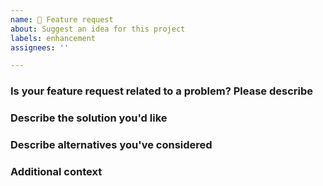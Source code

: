 ```yaml
---
name: 🚀 Feature request
about: Suggest an idea for this project
labels: enhancement
assignees: ''

---
```


### Is your feature request related to a problem? Please describe

<!-- A clear and concise description of what the problem is.
Ex. I'm always frustrated when -->

### Describe the solution you'd like

<!-- A clear and concise description of what you want to happen. -->

### Describe alternatives you've considered

<!-- A clear and concise description of any alternative solutions or features you've considered. -->

### Additional context

<!-- Add any other context or screenshots about the feature request here. -->

